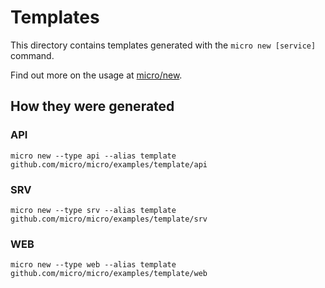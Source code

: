 # Templates

This directory contains templates generated with the `micro new [service]` command.

Find out more on the usage at [micro/new](https://github.com/micro/micro/tree/master/new).

## How they were generated

### API

```
micro new --type api --alias template github.com/micro/micro/examples/template/api
```

### SRV

```
micro new --type srv --alias template github.com/micro/micro/examples/template/srv
```

### WEB

```
micro new --type web --alias template github.com/micro/micro/examples/template/web
```

